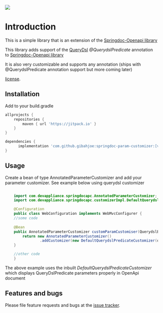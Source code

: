
[![](https://jitpack.io/v/gibahjoe/springdoc-param-customizer.svg)](https://jitpack.io/#gibahjoe/springdoc-param-customizer)

# Introduction

This is a simple library that is an extension of the [Springdoc-Openapi library](https://springdoc.org/)

This library adds support of the [QueryDsl](http://www.querydsl.com/) _@QuerydslPredicate_ annotation to [Springdoc-Openapi library](https://springdoc.org/)

It is also very customizable and supports any annotation (ships with @QuerydslPredicate annotation support but more coming later)

[license](https://github.com/gibahjoe/springdoc-param-customizer/blob/master/LICENSE).

## Installation

Add to your build.gradle

```groovy
allprojects {
	repositories {
		maven { url 'https://jitpack.io' }
	}
}
```

```groovy
dependencies {
	  implementation 'com.github.gibahjoe:springdoc-param-customizer:[version]'
}
```

## Usage

Create a bean of type AnnotatedParameterCustomizer and add your parameter customizer. See example below using querydsl customizer

```java

    import com.devappliance.springdocapc.AnnotatedParameterCustomizer;
    import com.devappliance.springdocapc.customizerImpl.DefaultQuerydslPredicateCustomizer;

    @Configuration
    public class WebConfiguration implements WebMvcConfigurer {
    //some code
    
    @Bean
    public AnnotatedParameterCustomizer customParamCustomiser(QuerydslBindingsFactory querydslBindingsFactory) {
        return new AnnotatedParameterCustomizer()
                .addCustomizer(new DefaultQuerydslPredicateCustomizer(querydslBindingsFactory));
    }

    //other code    
    }

```

The above example uses the inbuilt _DefaultQuerydslPredicateCustomizer_ which displays QueryDslPredicate parameters properly in OpenApi document

## Features and bugs

Please file feature requests and bugs at the [issue tracker][tracker].

[tracker]: https://github.com/gibahjoe/springdoc-param-customizer/issues
